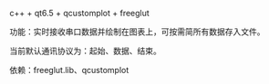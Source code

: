 c++ + qt6.5 + qcustomplot + freeglut

功能：实时接收串口数据并绘制在图表上，可按需简所有数据存入文件。

当前默认通讯协议为：起始、数据、结束。

依赖：freeglut.lib、qcustomplot
